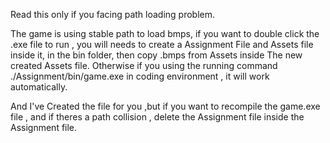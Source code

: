 Read this only if you facing path loading problem. 



The game is using stable path to load bmps, if you want to double click the .exe file to run , you will needs to create a Assignment File and Assets file inside it, in the bin folder, then copy .bmps from Assets inside The new created Assets file.
Otherwise if you using the running command ./Assignment/bin/game.exe in coding environment , it will work automatically.

And I've Created the file for you ,but if you want to recompile the game.exe file , and if theres a path collision , delete the Assignment file inside the Assignment file.
